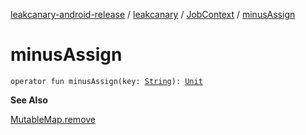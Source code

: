 [leakcanary-android-release](../../index.md) / [leakcanary](../index.md) / [JobContext](index.md) / [minusAssign](./minus-assign.md)

# minusAssign

`operator fun minusAssign(key: `[`String`](https://kotlinlang.org/api/latest/jvm/stdlib/kotlin/-string/index.html)`): `[`Unit`](https://kotlinlang.org/api/latest/jvm/stdlib/kotlin/-unit/index.html)

**See Also**

[MutableMap.remove](https://kotlinlang.org/api/latest/jvm/stdlib/kotlin.collections/-mutable-map/remove.html)

